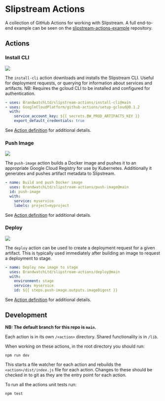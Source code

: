 # Slipstream Actions

A collection of GitHub Actions for working with Slipstream. A full end-to-end example can be seen on the [slipstream-actions-example](https://github.com/BrandwatchLtd/slipstream-actions-example/blob/master/.github/workflows/build.yaml) repository.

## Actions

### Install CLI

![](https://github.com/BrandwatchLtd/slipstream-actions/workflows/Install%20CLI/badge.svg)

The `install-cli` action downloads and installs the Slipstream CLI. Useful for deployment requests, or querying for information about services and artifacts. NB: Requires the gcloud CLI to be installed and configured for authentication.

```yaml
- uses: BrandwatchLtd/slipstream-actions/install-cli@main
- uses: GoogleCloudPlatform/github-actions/setup-gcloud@0.1.2
  with:
    service_account_key: ${{ secrets.BW_PROD_ARTIFACTS_KEY }}
    export_default_credentials: true
```

See [Action definition](install-cli/action.yml) for additional details.

### Push Image

![](https://github.com/BrandwatchLtd/slipstream-actions/workflows/Push%20Image/badge.svg)

The `push-image` action builds a Docker image and pushes it to an appropriate Google Cloud Registry for use by Kubernetes. Additionally it generates and pushes artifact metadata to Slipstream.

```yaml
- name: Build and push Docker image
  uses: BrandwatchLtd/slipstream-actions/push-image@main
  id: push-image
  with:
    service: myservice
    labels: project=myproject
```

See [Action definition](push-image/action.yml) for additional details.

### Deploy

![](https://github.com/BrandwatchLtd/slipstream-actions/workflows/Deploy/badge.svg)

The `deploy` action can be used to create a deployment request for a given artifact. This is typically used immediately after building an image to request a deployment to stage.

```yaml
- name: Deploy new image to stage
  uses: BrandwatchLtd/slipstream-actions/deploy@main
  with:
    environment: stage
    service: myservice
    id: ${{ steps.push-image.outputs.imageDigest }}
```

See [Action definition](deploy/action.yml) for additional details.

## Development

__NB: The default branch for this repo is `main`.__

Each action is in its own `/<action>` directory. Shared functionality is in `/lib`.

When working on these actions, in the root directory you should run:

```
npm run dev
```

This starts a file watcher for each action and rebuilds the `<action>/dist/index.js` file for each action. Changes to these should be checked in to git as they are the entry point for each action.

To run all the actions unit tests run:

```
npm test
```
